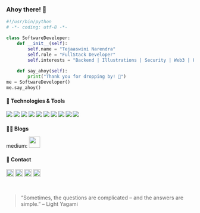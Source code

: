 ### Ahoy there! 👋

```python
#!/usr/bin/python
# -*- coding: utf-8 -*-

class SoftwareDeveloper:
    def __init__(self):
        self.name = "Tejaaswini Narendra"
        self.role = "FullStack Developer"
        self.interests = "Backend | Illustrations | Security | Web3 | F1"
        
    def say_ahoy(self):
        print("Thank you for dropping by! 🚀")
me = SoftwareDeveloper()
me.say_ahoy()
```


#### 🔧 Technologies & Tools

![](https://img.shields.io/badge/OS-Linux-informational?style=flat&logo=linux&logoColor=white&color=6aa6f8)
![](https://img.shields.io/badge/Editor-VS_Code-informational?style=flat&logo=visual-studio-code&logoColor=white&color=6aa6f8)
![](https://img.shields.io/badge/Code-Python-informational?style=flat&logo=python&logoColor=white&color=6aa6f8)
![](https://img.shields.io/badge/Code-Django-informational?style=flat&logo=django&logoColor=white&color=6aa6f8)
![](https://img.shields.io/badge/Code-JavaScript-informational?style=flat&logo=javascript&logoColor=white&color=6aa6f8)
![](https://img.shields.io/badge/Code-React-informational?style=flat&logo=react&logoColor=white&color=6aa6f8)
![](https://img.shields.io/badge/Code-go-informational?style=flat&logo=go&logoColor=white&color=6aa6f8)
![](https://img.shields.io/badge/Tools-MongoDB-informational?style=flat&logo=mongodb&logoColor=white&color=6aa6f8)
![](https://img.shields.io/badge/Tools-PostgreSQL-informational?style=flat&logo=postgresql&logoColor=white&color=6aa6f8)
![](https://img.shields.io/badge/Tools-Docker-informational?style=flat&logo=docker&logoColor=white&color=6aa6f8)


#### ✍🏻 Blogs 
medium: [<img src="https://cdn-icons-png.flaticon.com/512/5968/5968933.png" width="30px" style="margin-top: -5px;"/>](https://medium.com/@tejnaren07) <br />

#### 📇 Contact

[<img src="https://user-images.githubusercontent.com/30696079/186562900-92a4a3c7-0643-4d67-8337-43264e1e0844.png" width="20"/>](https://www.linkedin.com/in/tejaaswini/)        [<img src="https://user-images.githubusercontent.com/30696079/186565483-c6a8de96-ec86-4889-9a99-d0ac31c237cb.png" width="20"/>](https://twitter.com/tejnaren07)    [<img src="https://user-images.githubusercontent.com/30696079/186563590-cc9c0bc9-d1bf-403f-a795-ecc66cb6d3b3.png" width="20"/>](mailto:tejnaren07@gmail.com)   [<img src="https://cdn-icons-png.flaticon.com/512/922/922699.png" width="20px">](https://tejaaswini.com/)

<br />

> “Sometimes, the questions are complicated – and the answers are simple.” – Light Yagami

